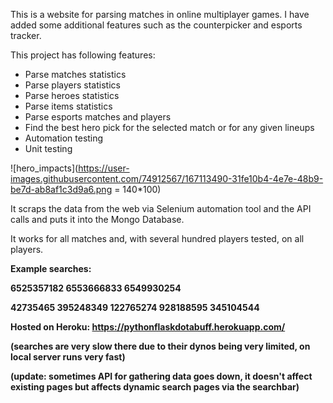 This is a website for parsing matches in online multiplayer games. I have added some additional features such as the counterpicker and esports tracker.

This project has following features:
    <ul>
        <li>Parse matches statistics</li>
        <li>Parse players statistics</li>
        <li>Parse heroes statistics</li>
        <li>Parse items statistics</li>
        <li>Parse esports matches and players</li>
        <li>Find the best hero pick for the selected match or for any given lineups</li>
        <li>Automation testing</li>
        <li>Unit testing
    </ul>

![hero_impacts](https://user-images.githubusercontent.com/74912567/167113490-31fe10b4-4e7e-48b9-be7d-ab8af1c3d9a6.png = 140*100)

It scraps the data from the web via Selenium automation tool and the API calls and puts it into the Mongo Database.

It works for all matches and, with several hundred players tested, on all players.

<b>Example searches:<b>

6525357182
6553666833
6549930254

42735465
395248349
122765274
928188595
345104544


Hosted on Heroku: <a href = "https://pythonflaskdotabuff.herokuapp.com/">https://pythonflaskdotabuff.herokuapp.com/</a>

(searches are very slow there due to their dynos being very limited, on local server runs very fast)

(update: sometimes API for gathering data goes down, it doesn't affect existing pages but affects dynamic search pages via the searchbar)
